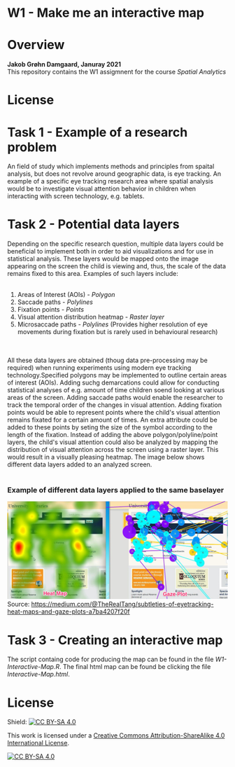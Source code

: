 # W1 - Make me an interactive map

 
# Overview 

**Jakob Grøhn Damgaard, Januray 2021** <br/>
This repository contains the W1 assigmnent for the course *Spatial Analytics*
# License

# Task 1 - Example of a research problem
An field of study which implements methods and principles from spaital analysis, but does not revolve around geographic data, is eye tracking. An example of a specific eye tracking research area where spatial analysis would be to investigate visual attention behavior in children when interacting with screen technology, e.g. tablets.

# Task 2 - Potential data layers
Depending on the specific research question, multiple data layers could be beneficial to implement both in order to aid visualizations and for use in statistical analysis. These layers would be mapped onto the image appearing on the screen the child is viewing and, thus, the scale of the data remains fixed to this area. Examples of such layers include:
<br><br>
1. Areas of Interest (AOIs) - *Polygon*<br>
2. Saccade paths - *Polylines*<br>
3. Fixation points - *Points*<br>
4. Visual attention distribution heatmap - *Raster layer*<br>
5. Microsaccade paths - *Polylines* (Provides higher resolution of eye movements during fixation but is rarely used in behavioural research)
<br>
<br>All these data layers are obtained (thoug data pre-processing may be required) when running experiments using modern eye tracking technology.Specified polygons may be implemented to outline certain areas of interest (AOIs). Adding suchg demarcations could allow for conducting statistical analyses of e.g. amount of time children soend looking at various areas of the screen. Adding saccade paths would enable the researcher to track the temporal order of the changes in visual attention. Adding fixation points would be able to represent points where the child's visual attention remains fixated for a certain amount of times. An extra attribute could be added to these points by seting the size of the symbol according to the length of the fixation. Instead of adding the above polygon/polyline/point layers, the child's visual attention could also be analyzed by mapping the distribution of visual attention across the screen using a raster layer. This would result in a visually pleasing heatmap. The image below shows different data layers added to an analyzed screen.
<br><br>

### Example of different data layers applied to the same baselayer

![](eye_tracking.jpeg)
<br>
Source: https://medium.com/@TheRealTang/subtleties-of-eyetracking-heat-maps-and-gaze-plots-a7ba4207f20f
<br>

# Task 3 - Creating an interactive map 
The script containg code for producing the map can be found in the file *W1-Interactive-Map.R*. The final html map can be found be clicking the file *Interactive-Map.html*.

# License

Shield: [![CC BY-SA 4.0][cc-by-sa-shield]][cc-by-sa]

This work is licensed under a
[Creative Commons Attribution-ShareAlike 4.0 International License][cc-by-sa].

[![CC BY-SA 4.0][cc-by-sa-image]][cc-by-sa]

[cc-by-sa]: http://creativecommons.org/licenses/by-sa/4.0/
[cc-by-sa-image]: https://licensebuttons.net/l/by-sa/4.0/88x31.png
[cc-by-sa-shield]: https://img.shields.io/badge/License-CC%20BY--SA%204.0-lightgrey.svg

